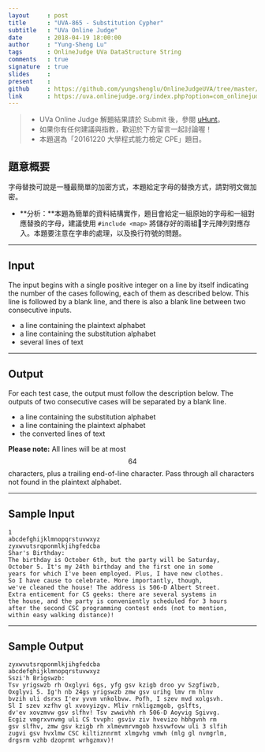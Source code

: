 ```yaml
---
layout     : post
title      : "UVA-865 - Substitution Cypher"
subtitle   : "UVa Online Judge"
date       : 2018-04-19 18:00:00
author     : "Yung-Sheng Lu"
tags       : OnlineJudge UVa DataStructure String
comments   : true
signature  : true
slides     : 
present    :
github     : https://github.com/yungshenglu/OnlineJudgeUVA/tree/master/UVA-865
link       : https://uva.onlinejudge.org/index.php?option=com_onlinejudge&Itemid=8&page=show_problem&problem=806
---
```


> * UVa Online Judge 解題結果請於 Submit 後，參閱 [uHunt](https://uhunt.onlinejudge.org/)。
> * 如果你有任何建議與指教，歡迎於下方留言一起討論喔！
> * 本題選為「20161220 大學程式能力檢定 CPE」題目。

## 題意概要

字母替換可說是一種最簡單的加密方式，本題給定字母的替換方式，請對明文做加密。
* **分析：**本題為簡單的資料結構實作，題目會給定一組原始的字母和一組對應替換的字母，建議使用 `#include <map>` 將儲存好的兩組字元陣列對應存入。本題要注意在字串的處理，以及換行符號的問題。

---
## Input

The input begins with a single positive integer on a line by itself indicating the number of the cases following, each of them as described below. This line is followed by a blank line, and there is also a blank line between two consecutive inputs.
* a line containing the plaintext alphabet
* a line containing the substitution alphabet
* several lines of text

---
## Output

For each test case, the output must follow the description below. The outputs of two consecutive cases will be separated by a blank line.
* a line containing the substitution alphabet
* a line containing the plaintext alphabet
* the converted lines of text

**Please note:** All lines will be at most $$64$$ characters, plus a trailing end-of-line character. Pass through all characters not found in the plaintext alphabet.

---
## Sample Input

```
1
abcdefghijklmnopqrstuvwxyz
zyxwvutsrqponmlkjihgfedcba
Shar's Birthday:
The birthday is October 6th, but the party will be Saturday,
October 5. It's my 24th birthday and the first one in some
years for which I've been employed. Plus, I have new clothes.
So I have cause to celebrate. More importantly, though,
we've cleaned the house! The address is 506-D Albert Street.
Extra enticement for CS geeks: there are several systems in
the house, and the party is conveniently scheduled for 3 hours
after the second CSC programming contest ends (not to mention,
within easy walking distance)!
```

---
## Sample Output

```
zyxwvutsrqponmlkjihgfedcba
abcdefghijklmnopqrstuvwxyz
Sszi'h Brigswzb:
Tsv yrigswzb rh Oxglyvi 6gs, yfg gsv kzigb droo yv Szgfiwzb,
Oxglyvi 5. Ig'h nb 24gs yrigswzb zmw gsv urihg lmv rm hlnv
bvzih uli dsrxs I'ev yvvm vnkolbvw. Pofh, I szev mvd xolgsvh.
Sl I szev xzfhv gl xvovyizgv. Mliv rnkligzmgob, gslfts,
dv'ev xovzmvw gsv slfhv! Tsv zwwivhh rh 506-D Aoyvig Sgivvg.
Ecgiz vmgrxvnvmg uli CS tvvph: gsviv ziv hvevizo hbhgvnh rm
gsv slfhv, zmw gsv kzigb rh xlmevmrvmgob hxsvwfovw uli 3 slfih
zugvi gsv hvxlmw CSC kiltiznnrmt xlmgvhg vmwh (mlg gl nvmgrlm,
drgsrm vzhb dzoprmt wrhgzmxv)!
```
